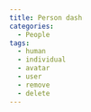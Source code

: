 ```yaml
---
title: Person dash
categories:
  - People
tags:
  - human
  - individual
  - avatar
  - user
  - remove
  - delete
---
```

